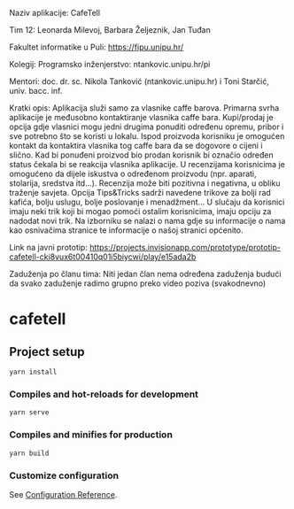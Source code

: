 Naziv aplikacije: CafeTell

Tim 12: Leonarda Milevoj, Barbara Željeznik, Jan Tuđan

Fakultet informatike u Puli: https://fipu.unipu.hr/

Kolegij: Programsko inženjerstvo: ntankovic.unipu.hr/pi

Mentori: doc. dr. sc. Nikola Tanković (ntankovic.unipu.hr) i Toni Starčić, univ. bacc. inf.

Kratki opis:
Aplikacija služi samo za vlasnike caffe barova. Primarna svrha aplikacije je međusobno kontaktiranje vlasnika caffe bara. Kupi/prodaj je opcija gdje vlasnici mogu jedni drugima ponuditi određenu opremu, pribor i sve potrebno što se koristi u lokalu. Ispod proizvoda korisniku je omogućen kontakt da kontaktira vlasnika tog caffe bara da se dogovore o cijeni i slično. Kad bi ponuđeni proizvod bio prodan korisnik bi označio određen status čekala bi se reakcija vlasnika aplikacije. U recenzijama korisnicima je omogućeno da dijele iskustva o određenom proizvodu (npr. aparati, stolarija, sredstva itd…). Recenzija može biti pozitivna i negativna, u obliku traženje savjeta. Opcija Tips&Tricks sadrži navedene trikove za bolji rad kafića, bolju uslugu, bolje poslovanje i menadžment… U slučaju da korisnici imaju neki trik koji bi mogao pomoći ostalim korisnicima, imaju opciju za nadodat novi trik. Na izborniku se nalazi o nama gdje su informacije o nama kao osnivačima stranice te informacije o našoj stranici općenito.

Link na javni prototip: https://projects.invisionapp.com/prototype/prototip-cafetell-cki8vux6t00410q01i5biycwi/play/e15ada2b

Zaduženja po članu tima: Niti jedan član nema određena zaduženja budući da svako zaduženje radimo grupno preko video poziva (svakodnevno)




# cafetell

## Project setup
```
yarn install
```

### Compiles and hot-reloads for development
```
yarn serve
```

### Compiles and minifies for production
```
yarn build
```

### Customize configuration
See [Configuration Reference](https://cli.vuejs.org/config/).

